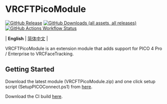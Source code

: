 # VRCFTPicoModule

[![GitHub Release](https://img.shields.io/github/v/release/lonelyicer/VRCFTPicoModule)](https://github.com/vrcx-team/VRCX/releases/)
[![GitHub Downloads (all assets, all releases)](https://img.shields.io/github/downloads/lonelyicer/VRCFTPicoModule/total)](https://github.com/lonelyicer/VRCFTPicoModule/releases/latest)
[![GitHub Actions Workflow Status](https://img.shields.io/github/actions/workflow/status/lonelyicer/VRCFTPicoModule/ci.yml)](https://github.com/lonelyicer/VRCFTPicoModule/actions/workflows/ci.yml)


| **English** | [简体中文](./README.zh.md) |

VRCFTPicoModule is an extension module that adds support for PICO 4 Pro / Enterprise to VRCFaceTracking.

<div align="left">

## Getting Started
Download the latest module (VRCFTPicoModule.zip) and one click setup script (SetupPICOConnect.ps1) from [here](https://github.com/lonelyicer/VRCFTPicoModule/releases/latest).

Download the CI build [here](https://github.com/lonelyicer/VRCFTPicoModule/actions/workflows/ci.yml).
